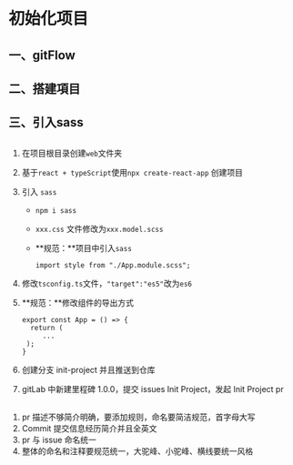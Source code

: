 # 初始化项目

## 一、gitFlow



## 二、搭建項目



## 三、引入sass

## ##

1. 在项目根目录创建`web`文件夹
2. 基于`react + typeScript`使用`npx create-react-app` 创建项目
3. 引入 `sass`

   - `npm i sass`

   - `xxx.css` 文件修改为`xxx.model.scss`

   - **规范：**项目中引入`sass`

     ```
     import style from "./App.module.scss";
     ```

4. 修改`tsconfig.ts`文件，`"target":"es5"`改为`es6`
5. **规范：**修改组件的导出方式

   ```
   export const App = () => {
     return (
     	...
   	);
   }
   ```

6. 创建分支 init-project 并且推送到仓库

7. gitLab 中新建里程碑 1.0.0，提交 issues Init Project，发起 Init Project pr

## ##

1. pr 描述不够简介明确，要添加规则，命名要简洁规范，首字母大写
2. Commit 提交信息经历简介并且全英文
3. pr 与 issue 命名统一
4. 整体的命名和注释要规范统一，大驼峰、小驼峰、横线要统一风格
